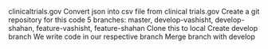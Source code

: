 clinicaltrials.gov 
Convert json into csv file from clinical trials.gov
Create a git repository for this code
5 branches: master, develop-vashisht, develop-shahan, feature-vashisht, feature-shahan
Clone this to local
Create develop branch
We write code in our respective branch
Merge branch with develop